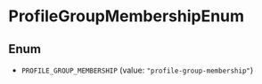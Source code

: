 # ProfileGroupMembershipEnum

## Enum

* `PROFILE_GROUP_MEMBERSHIP` (value: `"profile-group-membership"`)
